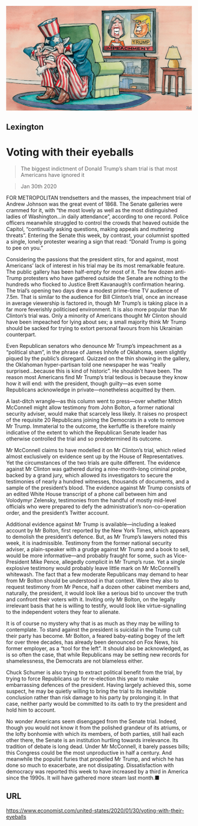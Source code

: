 ![](./images/20200201_USD000_1.jpg)

## Lexington

# Voting with their eyeballs

> The biggest indictment of Donald Trump’s sham trial is that most Americans have ignored it

> Jan 30th 2020

FOR METROPOLITAN trendsetters and the masses, the impeachment trial of Andrew Johnson was the great event of 1868. The Senate galleries were crammed for it, with “the most lovely as well as the most distinguished ladies of Washington...in daily attendance”, according to one record. Police officers meanwhile struggled to control the crowds that heaved outside the Capitol, “continually asking questions, making appeals and muttering threats”. Entering the Senate this week, by contrast, your columnist spotted a single, lonely protester wearing a sign that read: “Donald Trump is going to pee on you.”

Considering the passions that the president stirs, for and against, most Americans’ lack of interest in his trial may be its most remarkable feature. The public gallery has been half-empty for most of it. The few dozen anti-Trump protesters who have gathered outside the Senate are nothing to the hundreds who flocked to Justice Brett Kavanaugh’s confirmation hearing. The trial’s opening two days drew a modest prime-time TV audience of 7.5m. That is similar to the audience for Bill Clinton’s trial, once an increase in average viewership is factored in, though Mr Trump’s is taking place in a far more feverishly politicised environment. It is also more popular than Mr Clinton’s trial was. Only a minority of Americans thought Mr Clinton should have been impeached for lying about sex; a small majority think Mr Trump should be sacked for trying to extort personal favours from his Ukrainian counterpart.

Even Republican senators who denounce Mr Trump’s impeachment as a “political sham”, in the phrase of James Inhofe of Oklahoma, seem slightly piqued by the public’s disregard. Quizzed on the thin showing in the gallery, the Oklahoman hyper-partisan told one newspaper he was “really surprised…because this is kind of historic”. He shouldn’t have been. The reason most Americans find Mr Trump’s trial tedious is because they know how it will end: with the president, though guilty—as even some Republicans acknowledge in private—nonetheless acquitted by them.

A last-ditch wrangle—as this column went to press—over whether Mitch McConnell might allow testimony from John Bolton, a former national security adviser, would make that scarcely less likely. It raises no prospect of the requisite 20 Republicans joining the Democrats in a vote to remove Mr Trump. Immaterial to the outcome, the kerfuffle is therefore mainly indicative of the extent to which the Republican Senate leader has otherwise controlled the trial and so predetermined its outcome.

Mr McConnell claims to have modelled it on Mr Clinton’s trial, which relied almost exclusively on evidence sent up by the House of Representatives. Yet the circumstances of the two trials are quite different. The evidence against Mr Clinton was gathered during a nine-month-long criminal probe, backed by a grand jury, which allowed its investigators to secure the testimonies of nearly a hundred witnesses, thousands of documents, and a sample of the president’s blood. The evidence against Mr Trump consists of an edited White House transcript of a phone call between him and Volodymyr Zelensky, testimonies from the handful of mostly mid-level officials who were prepared to defy the administration’s non-co-operation order, and the president’s Twitter account.

Additional evidence against Mr Trump is available—including a leaked account by Mr Bolton, first reported by the New York Times, which appears to demolish the president’s defence. But, as Mr Trump’s lawyers noted this week, it is inadmissible. Testimony from the former national security adviser, a plain-speaker with a grudge against Mr Trump and a book to sell, would be more informative—and probably fraught for some, such as Vice-President Mike Pence, allegedly complicit in Mr Trump’s ruse. Yet a single explosive testimony would probably leave little mark on Mr McConnell’s whitewash. The fact that a few moderate Republicans may demand to hear from Mr Bolton should be understood in that context. Were they also to request testimony from Mr Pence, half a dozen other cabinet members and, naturally, the president, it would look like a serious bid to uncover the truth and confront their voters with it. Inviting only Mr Bolton, on the legally irrelevant basis that he is willing to testify, would look like virtue-signalling to the independent voters they fear to alienate.

It is of course no mystery why that is as much as they may be willing to contemplate. To stand against the president is suicidal in the Trump cult their party has become. Mr Bolton, a feared baby-eating bogey of the left for over three decades, has already been denounced on Fox News, his former employer, as a “tool for the left”. It should also be acknowledged, as is so often the case, that while Republicans may be setting new records for shamelessness, the Democrats are not blameless either.

Chuck Schumer is also trying to extract political benefit from the trial, by trying to force Republicans up for re-election this year to make embarrassing defences of the president. Having largely achieved this, some suspect, he may be quietly willing to bring the trial to its inevitable conclusion rather than risk damage to his party by prolonging it. In that case, neither party would be committed to its oath to try the president and hold him to account.

No wonder Americans seem disengaged from the Senate trial. Indeed, though you would not know it from the polished grandeur of its atriums, or the lofty bonhomie with which its members, of both parties, still hail each other there, the Senate is an institution hurtling towards irrelevance. Its tradition of debate is long dead. Under Mr McConnell, it barely passes bills; this Congress could be the most unproductive in half a century. And meanwhile the populist furies that propelled Mr Trump, and which he has done so much to exacerbate, are not dissipating. Dissatisfaction with democracy was reported this week to have increased by a third in America since the 1990s. It will have gathered more steam last month.■

## URL

https://www.economist.com/united-states/2020/01/30/voting-with-their-eyeballs

